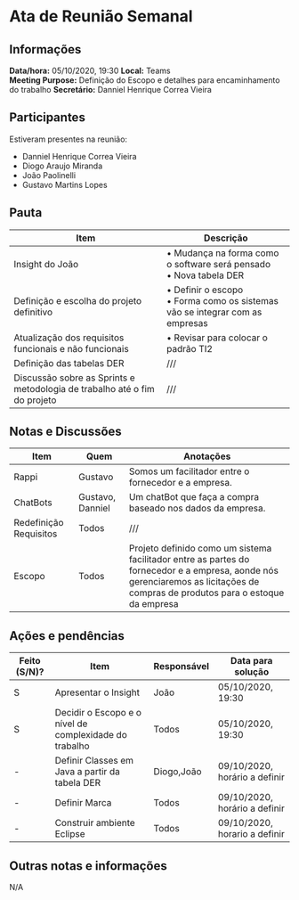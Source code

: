 # Ata de Reunião Semanal

## Informações
**Data/hora:** 05/10/2020, 19:30 
**Local:** Teams  
**Meeting Purpose:** Definição do Escopo e detalhes para encaminhamento do trabalho
**Secretário:** Danniel Henrique Correa Vieira  

## Participantes
Estiveram presentes na reunião:
- Danniel Henrique Correa Vieira
- Diogo Araujo Miranda
- João Paolinelli
- Gustavo Martins Lopes

## Pauta

Item | Descrição
---- | ----
Insight do João | • Mudança na forma como o software será pensado <br>• Nova tabela DER 
Definição e escolha do projeto definitivo | • Definir o escopo <br>• Forma como os sistemas vão se integrar com as empresas 
Atualização dos requisitos funcionais e não funcionais | • Revisar para colocar o padrão TI2 |
Definição das tabelas DER | /// |
Discussão sobre as Sprints e metodologia de trabalho até o fim do projeto | /// |

## Notas e Discussões
Item | Quem | Anotações |
---- | ---- | ---- |
Rappi | Gustavo | Somos um facilitador entre o fornecedor e a empresa. |
ChatBots | Gustavo, Danniel | Um chatBot que faça a compra baseado nos dados da empresa. |
Redefinição Requisitos | Todos | /// |
Escopo | Todos | Projeto definido como um sistema facilitador entre as partes do fornecedor e a empresa, aonde nós gerenciaremos as licitações de compras de produtos para o estoque da empresa |

## Ações e pendências
| Feito (S/N)? | Item | Responsável | Data para solução |
| ---- | ---- | ---- | ---- |
| S | Apresentar o Insight | João | 05/10/2020, 19:30|
| S | Decidir o Escopo e o nível de complexidade do trabalho | Todos | 05/10/2020, 19:30
| - | Definir Classes em Java a partir da tabela DER | Diogo,João | 09/10/2020, horário a definir |
| - | Definir Marca | Todos | 09/10/2020, horário a definir |
| - | Construir ambiente Eclipse | Todos | 09/10/2020, horario a definir |

## Outras notas e informações
N/A

